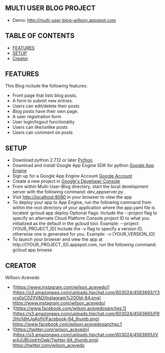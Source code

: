 ## MULTI USER BLOG PROJECT
- Demo: http://multi-user-blog-willson.appspot.com

## TABLE OF CONTENTS
- [FEATURES](#features)
- [SETUP](#setup)
- [Creator](#creator)


## FEATURES
This Blog include the following features:
- Front page that lists blog posts.
- A form to submit new entries.
- Users can edit/delete their posts
- Blog posts have their own page.
- A user registration form
- User login/logout functionality
- Users can like/unlike posts
- Users can comment on posts


## SETUP
- Download python 2.7.12 or later [Python](https://www.python.org/downloads/)
- Download and install Google App Engine SDK for python [Google App Engine](https://cloud.google.com/appengine/docs/python/download)
- Sign up for a Google App Engine Account [Google Account](https://console.cloud.google.com/appengine/)
- Create a new project in [Google's Developer Console](https://console.cloud.google.com/)
- From within Multi-User-Blog directory, start the local development server with the following command: dev_appserver.py .
- Visit [http://localhost:8080](http://localhost:8080) in your browser to view the app
- To deploy your app to App Engine, run the following command from within the root directory of your application where the app.yaml file is located: gcloud app deploy
    Optional flags:
        Include the --project flag to specify an alternate Cloud Platform Console project ID to what you initialized as the default in the gcloud tool. Example: --project [YOUR_PROJECT_ID]
        Include the -v flag to specify a version ID, otherwise one is generated for you. Example: -v [YOUR_VERSION_ID]
- To launch your browser and view the app at http://[YOUR_PROJECT_ID].appspot.com, run the following command: gcloud app browse


## CREATOR

Willson Acevedo
- ![https://www.instagram.com/wilson_acevedo/](https://s3.amazonaws.com/uploads.hipchat.com/603024/4563693/Y3vrs0sC0ZjfVAD/Instagram%20Old-64.png) https://www.instagram.com/wilson_acevedo/
- ![https://www.facebook.com/wilson.acevedosanchez.1](https://s3.amazonaws.com/uploads.hipchat.com/603024/4563693/P82Ho1dhtJgAofV/Facebook-64_thumb.png) https://www.facebook.com/wilson.acevedosanchez.1
- ![https://twitter.com/wilson_acevedo](https://s3.amazonaws.com/uploads.hipchat.com/603024/4563693/IVw4JUBUqdrhOwk/Twitter-64_thumb.png) https://twitter.com/wilson_acevedo
